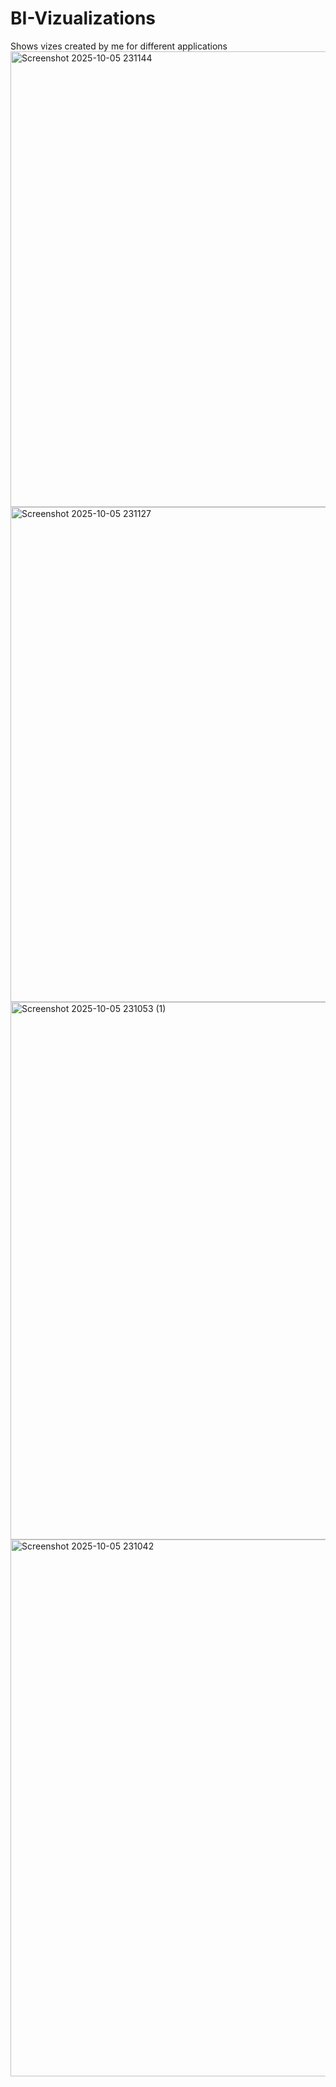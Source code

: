 # BI-Vizualizations
Shows vizes created by me for different applications
<img width="1556" height="729" alt="Screenshot 2025-10-05 231144" src="https://github.com/user-attachments/assets/6f6c741c-e0e8-4aef-8c95-75e48236a898" />
<img width="1513" height="792" alt="Screenshot 2025-10-05 231127" src="https://github.com/user-attachments/assets/55a909fc-6a7a-4170-8f6e-1f1b6d8a35c3" />
<img width="1545" height="860" alt="Screenshot 2025-10-05 231053 (1)" src="https://github.com/user-attachments/assets/b8eee928-fa86-4958-8f87-534e8c5c324e" />
<img width="1508" height="859" alt="Screenshot 2025-10-05 231042" src="https://github.com/user-attachments/assets/886cd287-b30d-408b-b49c-b178e3a1c617" />
